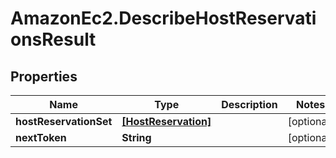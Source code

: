 # AmazonEc2.DescribeHostReservationsResult

## Properties

Name | Type | Description | Notes
------------ | ------------- | ------------- | -------------
**hostReservationSet** | [**[HostReservation]**](HostReservation.md) |  | [optional] 
**nextToken** | **String** |  | [optional] 


